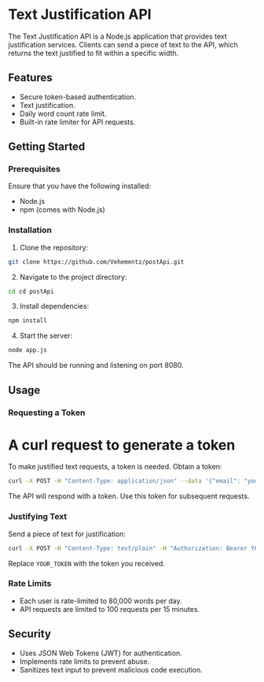 # Text Justification API

The Text Justification API is a Node.js application that provides text justification services. Clients can send a piece of text to the API, which returns the text justified to fit within a specific width.

## Features

- Secure token-based authentication.
- Text justification.
- Daily word count rate limit.
- Built-in rate limiter for API requests.

## Getting Started

### Prerequisites

Ensure that you have the following installed:

- Node.js
- npm (comes with Node.js)

### Installation

1. Clone the repository:
```bash
git clone https://github.com/Vehementz/postApi.git
```

2. Navigate to the project directory:
```bash
cd cd postApi
```

3. Install dependencies:
```bash
npm install
```

4. Start the server:
```bash
node app.js
```

The API should be running and listening on port 8080.

## Usage

### Requesting a Token

# A curl request to generate a token 

To make justified text requests, a token is needed. Obtain a token:

```bash
curl -X POST -H "Content-Type: application/json" --data '{"email": "your_email@domain.com"}' http://localhost:8080/api/token
```

The API will respond with a token. Use this token for subsequent requests.

### Justifying Text

Send a piece of text for justification:

```bash
curl -X POST -H "Content-Type: text/plain" -H "Authorization: Bearer YOUR_TOKEN" --data "Your text to be justified goes here." http://localhost:8080/api/justify
```

Replace `YOUR_TOKEN` with the token you received.

### Rate Limits

- Each user is rate-limited to 80,000 words per day.
- API requests are limited to 100 requests per 15 minutes.

## Security

- Uses JSON Web Tokens (JWT) for authentication.
- Implements rate limits to prevent abuse.
- Sanitizes text input to prevent malicious code execution.


